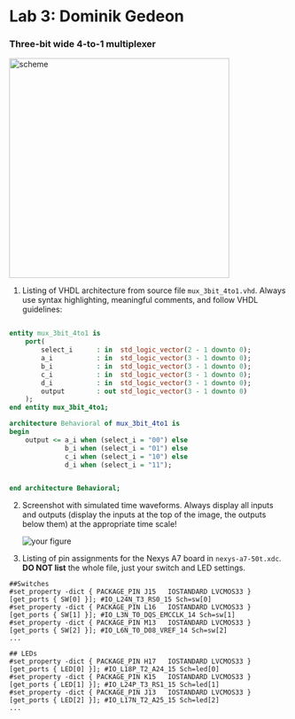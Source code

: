 # Lab 3: Dominik Gedeon

### Three-bit wide 4-to-1 multiplexer
<img width="397" alt="scheme" src="https://user-images.githubusercontent.com/99871518/156367237-768f509b-8171-42fa-9226-ba5796c6c481.png">

1. Listing of VHDL architecture from source file `mux_3bit_4to1.vhd`. Always use syntax highlighting, meaningful comments, and follow VHDL guidelines:

```vhdl

entity mux_3bit_4to1 is
    port(
        select_i      : in  std_logic_vector(2 - 1 downto 0);
        a_i           : in  std_logic_vector(3 - 1 downto 0);
        b_i           : in  std_logic_vector(3 - 1 downto 0);
        c_i           : in  std_logic_vector(3 - 1 downto 0);
        d_i           : in  std_logic_vector(3 - 1 downto 0);
        output        : out std_logic_vector(3 - 1 downto 0)
    );
end entity mux_3bit_4to1;

architecture Behavioral of mux_3bit_4to1 is
begin
    output <= a_i when (select_i = "00") else
              b_i when (select_i = "01") else
              c_i when (select_i = "10") else
              d_i when (select_i = "11");


end architecture Behavioral;
```

2. Screenshot with simulated time waveforms. Always display all inputs and outputs (display the inputs at the top of the image, the outputs below them) at the appropriate time scale!

   ![your figure]()

3. Listing of pin assignments for the Nexys A7 board in `nexys-a7-50t.xdc`. **DO NOT list** the whole file, just your switch and LED settings.

```shell
##Switches
#set_property -dict { PACKAGE_PIN J15   IOSTANDARD LVCMOS33 } [get_ports { SW[0] }]; #IO_L24N_T3_RS0_15 Sch=sw[0]
#set_property -dict { PACKAGE_PIN L16   IOSTANDARD LVCMOS33 } [get_ports { SW[1] }]; #IO_L3N_T0_DQS_EMCCLK_14 Sch=sw[1]
#set_property -dict { PACKAGE_PIN M13   IOSTANDARD LVCMOS33 } [get_ports { SW[2] }]; #IO_L6N_T0_D08_VREF_14 Sch=sw[2]
...

## LEDs
#set_property -dict { PACKAGE_PIN H17   IOSTANDARD LVCMOS33 } [get_ports { LED[0] }]; #IO_L18P_T2_A24_15 Sch=led[0]
#set_property -dict { PACKAGE_PIN K15   IOSTANDARD LVCMOS33 } [get_ports { LED[1] }]; #IO_L24P_T3_RS1_15 Sch=led[1]
#set_property -dict { PACKAGE_PIN J13   IOSTANDARD LVCMOS33 } [get_ports { LED[2] }]; #IO_L17N_T2_A25_15 Sch=led[2]
...
```
